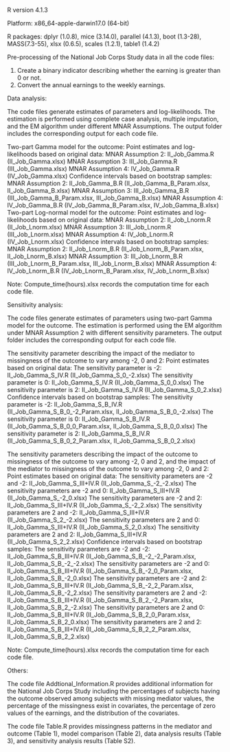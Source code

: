 R version 4.1.3

Platform: x86_64-apple-darwin17.0 (64-bit)

R packages: dplyr (1.0.8), mice (3.14.0), parallel (4.1.3), boot (1.3-28), MASS(7.3-55), xlsx (0.6.5), scales (1.2.1), table1 (1.4.2)

Pre-processing of the National Job Corps Study data in all the code files: 

  1. Create a binary indicator describing whether the earning is greater than 0 or not.
  2. Convert the annual earnings to the weekly earnings.

Data analysis:

The code files generate estimates of parameters and log-likelihoods. The estimation is performed using complete case analysis, multiple imputation, and the EM algorithm under different MNAR Assumptions. The output folder includes the corresponding output for each code file.

Two-part Gamma model for the outcome:
  Point estimates and log-likelihoods based on original data:
    MNAR Assumption 2: II_Job_Gamma.R (II_Job_Gamma.xlsx)
    MNAR Assumption 3: III_Job_Gamma.R (III_Job_Gamma.xlsx)
    MNAR Assumption 4: IV_Job_Gamma.R (IV_Job_Gamma.xlsx)
  Confidence intervals based on bootstrap samples:
    MNAR Assumption 2: II_Job_Gamma_B.R (II_Job_Gamma_B_Param.xlsx, II_Job_Gamma_B.xlsx)
    MNAR Assumption 3: III_Job_Gamma_B.R (III_Job_Gamma_B_Param.xlsx, III_Job_Gamma_B.xlsx)
    MNAR Assumption 4: IV_Job_Gamma_B.R (IV_Job_Gamma_B_Param.xlsx, IV_Job_Gamma_B.xlsx)
Two-part Log-normal model for the outcome:
  Point estimates and log-likelihoods based on original data:
    MNAR Assumption 2: II_Job_Lnorm.R (II_Job_Lnorm.xlsx)
    MNAR Assumption 3: III_Job_Lnorm.R (III_Job_Lnorm.xlsx)
    MNAR Assumption 4: IV_Job_Lnorm.R (IV_Job_Lnorm.xlsx)
  Confidence intervals based on bootstrap samples:
    MNAR Assumption 2: II_Job_Lnorm_B.R (II_Job_Lnorm_B_Param.xlsx, II_Job_Lnorm_B.xlsx)
    MNAR Assumption 3: III_Job_Lnorm_B.R (III_Job_Lnorm_B_Param.xlsx, III_Job_Lnorm_B.xlsx)
    MNAR Assumption 4: IV_Job_Lnorm_B.R (IV_Job_Lnorm_B_Param.xlsx, IV_Job_Lnorm_B.xlsx)
  
Note: Compute_time(hours).xlsx records the computation time for each code file.

Sensitivity analysis:

The code files generate estimates of parameters using two-part Gamma model for the outcome. The estimation is performed using the EM algorithm under MNAR Assumption 2 with different sensitivity parameters. The output folder includes the corresponding output for each code file.

The sensitivity parameter describing the impact of the mediator to missingness of the outcome to vary among -2, 0 and 2: 
  Point estimates based on original data:
    The sensitivity parameter is -2: II_Job_Gamma_S_IV.R (II_Job_Gamma_S_0_-2.xlsx)
    The sensitivity parameter is 0: II_Job_Gamma_S_IV.R (II_Job_Gamma_S_0_0.xlsx)
    The sensitivity parameter is 2: II_Job_Gamma_S_IV.R (II_Job_Gamma_S_0_2.xlsx)
  Confidence intervals based on bootstrap samples:
    The sensitivity parameter is -2: II_Job_Gamma_S_B_IV.R (II_Job_Gamma_S_B_0_-2_Param.xlsx, II_Job_Gamma_S_B_0_-2.xlsx)
    The sensitivity parameter is 0: II_Job_Gamma_S_B_IV.R (II_Job_Gamma_S_B_0_0_Param.xlsx, II_Job_Gamma_S_B_0_0.xlsx)
    The sensitivity parameter is 2: II_Job_Gamma_S_B_IV.R (II_Job_Gamma_S_B_0_2_Param.xlsx, II_Job_Gamma_S_B_0_2.xlsx) 

The sensitivity parameters describing the impact of the outcome to missingness of the outcome to vary among -2, 0 and 2, and the impact of the mediator to missingness of the outcome to vary among -2, 0 and 2:
  Point estimates based on original data:
    The sensitivity parameters are -2 and -2: II_Job_Gamma_S_III+IV.R (II_Job_Gamma_S_-2_-2.xlsx)
    The sensitivity parameters are -2 and 0: II_Job_Gamma_S_III+IV.R (II_Job_Gamma_S_-2_0.xlsx)
    The sensitivity parameters are -2 and 2: II_Job_Gamma_S_III+IV.R (II_Job_Gamma_S_-2_2.xlsx)
    The sensitivity parameters are 2 and -2: II_Job_Gamma_S_III+IV.R (II_Job_Gamma_S_2_-2.xlsx)
    The sensitivity parameters are 2 and 0: II_Job_Gamma_S_III+IV.R (II_Job_Gamma_S_2_0.xlsx)
    The sensitivity parameters are 2 and 2: II_Job_Gamma_S_III+IV.R (II_Job_Gamma_S_2_2.xlsx)
  Confidence intervals based on bootstrap samples:
    The sensitivity parameters are -2 and -2: II_Job_Gamma_S_B_III+IV.R (II_Job_Gamma_S_B_-2_-2_Param.xlsx, II_Job_Gamma_S_B_-2_-2.xlsx)
    The sensitivity parameters are -2 and 0: II_Job_Gamma_S_B_III+IV.R (II_Job_Gamma_S_B_-2_0_Param.xlsx, II_Job_Gamma_S_B_-2_0.xlsx)
    The sensitivity parameters are -2 and 2: II_Job_Gamma_S_B_III+IV.R (II_Job_Gamma_S_B_-2_2_Param.xlsx, II_Job_Gamma_S_B_-2_2.xlsx)
    The sensitivity parameters are 2 and -2: II_Job_Gamma_S_B_III+IV.R (II_Job_Gamma_S_B_2_-2_Param.xlsx, II_Job_Gamma_S_B_2_-2.xlsx)
    The sensitivity parameters are 2 and 0: II_Job_Gamma_S_B_III+IV.R (II_Job_Gamma_S_B_2_0_Param.xlsx, II_Job_Gamma_S_B_2_0.xlsx)
    The sensitivity parameters are 2 and 2: II_Job_Gamma_S_B_III+IV.R (II_Job_Gamma_S_B_2_2_Param.xlsx, II_Job_Gamma_S_B_2_2.xlsx)
    
Note: Compute_time(hours).xlsx records the computation time for each code file.
 
Others:

The code file Addtional_Information.R provides additional information for the National Job Corps Study including the percentages of subjects having the outcome observed among subjects with missing mediator values, the percentage of the missingness exist in covariates, the percentage of zero values of the earnings, and the distribution of the covariates.

The code file Table.R provides missingness patterns in the mediator and outcome (Table 1), model comparison (Table 2), data analysis results (Table 3), and sensitivity analysis results (Table S2).
